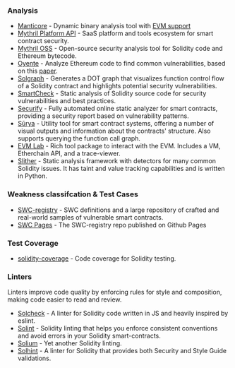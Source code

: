 ### Analysis

- [Manticore](https://github.com/trailofbits/manticore) - Dynamic binary analysis tool with [EVM support](https://asciinema.org/a/haJU2cl0R0Q3jB9wd733LVosL)
- [Mythril Platform API](https://mythril.ai/) - SaaS platform and tools ecosystem for smart contract security.
- [Mythril OSS](https://github.com/ConsenSys/mythril) - Open-source security analysis tool for Solidity code and Ethereum bytecode.
- [Oyente](https://github.com/melonproject/oyente) - Analyze Ethereum code to find common vulnerabilities, based on this [paper](http://www.comp.nus.edu.sg/~loiluu/papers/oyente.pdf).
- [Solgraph](https://github.com/raineorshine/solgraph) - Generates a DOT graph that visualizes function control flow of a Solidity contract and highlights potential security vulnerabilities.
- [SmartCheck](https://tool.smartdec.net) - Static analysis of Solidity source code for security vulnerabilities and best practices.
- [Securify](https://securify.chainsecurity.com/) - Fully automated online static analyzer for smart contracts, providing a security report based on vulnerability patterns. 
- [Sūrya](https://github.com/ConsenSys/surya) - Utility tool for smart contract systems, offering a number of visual outputs and information about the contracts' structure. Also supports querying the function call graph.
- [EVM Lab](https://github.com/ethereum/evmlab) - Rich tool package to interact with the EVM. Includes a VM, Etherchain API, and a trace-viewer.
- [Slither](https://github.com/trailofbits/slither) - Static analysis framework with detectors for many common Solidity issues. It has taint and value tracking capabilities and is written in Python.

### Weakness classifcation & Test Cases
- [SWC-registry](https://github.com/SmartContractSecurity/SWC-registry/) - SWC definitions and a large repository of crafted and real-world samples of vulnerable smart contracts. 
- [SWC Pages](https://smartcontractsecurity.github.io/SWC-registry/) - The SWC-registry repo published on Github Pages

### Test Coverage

- [solidity-coverage](https://github.com/sc-forks/solidity-coverage) - Code coverage for Solidity testing.

### Linters

Linters improve code quality by enforcing rules for style and composition, making code easier to read and review.

- [Solcheck](https://github.com/federicobond/solcheck) - A linter for Solidity code written in JS and heavily inspired by eslint.
- [Solint](https://github.com/weifund/solint) - Solidity linting that helps you enforce consistent conventions and avoid errors in your Solidity smart-contracts.
- [Solium](https://github.com/duaraghav8/Solium) - Yet another Solidity linting.
- [Solhint](https://github.com/protofire/solhint) - A linter for Solidity that provides both Security and Style Guide validations.
